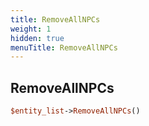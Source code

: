 ```yaml
---
title: RemoveAllNPCs
weight: 1
hidden: true
menuTitle: RemoveAllNPCs
---
```

## RemoveAllNPCs
```perl
$entity_list->RemoveAllNPCs()
```